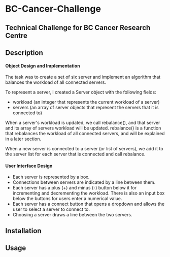# BC-Cancer-Challenge

## Technical Challenge for BC Cancer Research Centre

## Description

#### Object Design and Implementation

The task was to create a set of six server and implement an algorithm that balances the workload of all connected servers.

To represent a server, I created a Server object with the following fields: 
  - workload (an integer that represents the current workload of a server)
  - servers (an array of server objects that represent the servers that it is connected to)

When a server's workload is updated, we call rebalance(), and that server and its array of servers workload will be updated. rebalance() is a function that rebalances the workload of all connected servers, and will be explained in a later section.

When a new server is connected to a server (or list of servers), we add it to the server list for each server that is connected and call rebalance.

#### User Interface Design
- Each server is represented by a box.
- Connections between servers are indicated by a line between them.
- Each server has a plus (+) and minus (-) button below it for incrementing and decrementing the workload. There is also an input box below the buttons for users enter a numerical value.
- Each server has a connect button that opens a dropdown and allows the user to select a server to connect to.
- Choosing a server draws a line between the two servers.

## Installation

## Usage
